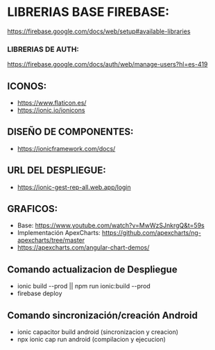 # LIBRERIAS BASE FIREBASE:
  https://firebase.google.com/docs/web/setup#available-libraries

### LIBRERIAS DE AUTH:
  https://firebase.google.com/docs/auth/web/manage-users?hl=es-419
  
## ICONOS:
  * https://www.flaticon.es/
  * https://ionic.io/ionicons
  
## DISEÑO DE COMPONENTES:
  * https://ionicframework.com/docs/
  


## URL DEL DESPLIEGUE:
  * https://ionic-gest-rep-all.web.app/login




## GRAFICOS:
  * Base: https://www.youtube.com/watch?v=MwWzSJnkrgQ&t=59s
  * Implementación ApexCharts: https://github.com/apexcharts/ng-apexcharts/tree/master
  * https://apexcharts.com/angular-chart-demos/


## Comando actualizacion de Despliegue
  * ionic build --prod ||  npm run ionic:build --prod
  * firebase deploy


## Comando sincronización/creación Android
  * ionic capacitor build android (sincronizacion y creacion) 
  * npx ionic cap run android (compilacion y ejecucion)

